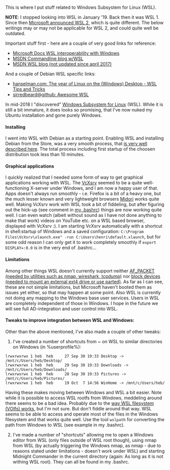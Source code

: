 This is where I put stuff related to Windows Subsystem for Linux (WSL).

**NOTE**: I stopped looking into WSL in January '19. Back then it was WSL 1. Since then [Microsoft announced WSL 2](https://devblogs.microsoft.com/commandline/wsl-2-is-now-available-in-windows-insiders/), which is quite different. The below writings may or may not be applicable for WSL 2, and could quite well be outdated.

Important stuff first - here are a couple of very good links for reference:
- [Microsoft Docs WSL interoperability with Windows](https://docs.microsoft.com/en-us/windows/wsl/interop)
- [MSDN Commandline blog w/WSL](https://blogs.msdn.microsoft.com/commandline/tag/wsl/)
- [MSDN WSL blog (not updated since april 2017)](https://blogs.msdn.microsoft.com/wsl/)

And a couple of Debian WSL specific links:
- [hanselman.com: The year of Linux on the (Windows) Desktop - WSL Tips and Tricks](https://www.hanselman.com/blog/TheYearOfLinuxOnTheWindowsDesktopWSLTipsAndTricks.aspx)
- [sirredbeard@github: Awesome WSL](https://github.com/sirredbeard/Awesome-WSL)

In mid-2018 I "discovered" [Windows Subsystem for Linux](https://en.wikipedia.org/wiki/Windows_Subsystem_for_Linux) (WSL). While it is still a bit immature, it does looks so promising, that I've now nuked my Ubuntu installation and gone purely Windows.

#### Installing
I went into WSL with Debian as a starting point. Enabling WSL and installing Debian from the Store, was a very smooth process, that [is very well described here](https://docs.microsoft.com/en-us/windows/wsl/install-win10). The total process including first startup of the choosen distribution took less than 10 minutes.

#### Graphical applications
I quickly realized that I needed some form of way to get graphical applications working with WSL. The [VcXsrv](https://sourceforge.net/projects/vcxsrv/) seemed to be a quite well-functioning X-server under Windows, and I am now a happy user of that. Apps doesn't always run smoothly - i.e. Firefox is a bit of a heavy one, but the much lesser known and very lightweight browsers [Midori](https://www.midori-browser.org/) works quite well.
Making VcXsrv work with WSL took a bit of fiddeling, but after figuring out the hick-up (see comment in [my .bashrc](https://github.com/boegh/wsl/blob/master/.bashrc)) things are now working quite well. I can even watch (albeit without sound as I have not done anything to make that work) videos on YouTube etc. on a WSL based browser, displayed with VcXsrv :).
I am starting VcXsrv automatically with a shortcut in shell:startup of Windows and a saved configuration: `C:\Program Files\VcXsrv\xlaunch.exe" -run C:\Users\henri\default.xlaunch`, but for some odd reason I can only get it to work completely smoothly if `export DISPLAY=:0.0` is in the very end of .bashrc...

#### Limitations
Among other things WSL doesn't currently support neither [AF_PACKET (needed by utilities such as nmap, wireshark, tcpdump)](https://github.com/Microsoft/WSL/issues/1628) nor [block devices (needed to mount an external ext4 drive or use parted)](https://github.com/Microsoft/WSL/issues/689). As far as I can see, these are not simple limitations, but Microsoft haven't booted them as issues yet either, so that may happen at some point.
Also WSL is currently not doing any mapping to the Windows base user services. Users in WSL are completely independent of those in Windows. I hope in the future we will see full AD-integration and user control into WSL.

#### Tweaks to improve integration between WSL and Windows:
Other than the above mentioned, I've also made a couple of other tweaks:

1. I've created a number of shortcuts from ~ on WSL to similar directories on Windows (in %userprofile%):
```
lrwxrwxrwx 1 heb  heb     27 Sep 30 19:33 Desktop -> /mnt/c/Users/heb/Desktop/
lrwxrwxrwx 1 heb  heb     29 Sep 30 19:33 Downloads -> /mnt/c/Users/heb/Downloads/
lrwxrwxrwx 1 heb  heb     28 Sep 30 19:33 Pictures -> /mnt/c/Users/heb/Pictures/
lrwxrwxrwx 1 heb  heb     19 Oct  7 14:56 WinHome -> /mnt/c/Users/heb/
```
Having these makes moving between Windows and WSL a bit easier. Note while it is possible to access WSL rootfs from Windows, meddeling around there seems to be a bad idea. Probably due to the [way WSL filesystem (VOIfs) works](https://blogs.msdn.microsoft.com/wsl/2016/06/15/wsl-file-system-support/), but I'm not sure. But don't fiddle around that way. WSL seems to be able to access and operate most of the files in the Windows filesystem and that works quite well. Use the tool `wslpath` for converting the path from Windows to WSL (see example in my .bashrc).

2. I've made a number of "shortcuts" allowing me to open a Windows editor from WSL (only files outside of WSL root though), using nmap from WSL (by actually triggering the Windows nmap, as nmap - due to reasons stated under limitations - doesn't work under WSL) and starting Midnight Commander in the current directory (again: As long as it is not withing WSL root). They can all be found in my .bashrc.
